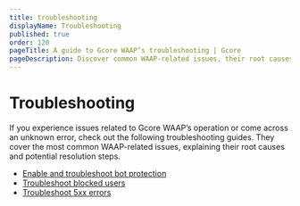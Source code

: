 ```yaml
---
title: troubleshooting
displayName: Troubleshooting
published: true
order: 120
pageTitle: A guide to Gcore WAAP’s troubleshooting | Gcore
pageDescription: Discover common WAAP-related issues, their root causes, and resolution steps.
---
```

# Troubleshooting

If you experience issues related to Gcore WAAP’s operation or come across an unknown error, check out the following troubleshooting guides. They cover the most common WAAP-related issues, explaining their root causes and potential resolution steps. 

* <a href="https://gcore.com/docs/waap/troubleshooting/enable-troubleshoot-bot-protection" target="_blank">Enable and troubleshoot bot protection</a> 
* <a href="https://gcore.com/docs/waap/troubleshooting/troubleshoot-blocked-users" target="_blank">Troubleshoot blocked users</a> 
* <a href="https://gcore.com/docs/waap/troubleshooting/troubleshoot-5xx-errors" target="_blank">Troubleshoot 5xx errors</a> 